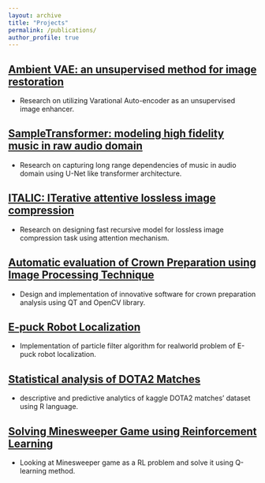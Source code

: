 ```yaml
---
layout: archive
title: "Projects"
permalink: /publications/
author_profile: true
---
```

## [Ambient VAE: an unsupervised method for image restoration](http://google.com)
* Research on utilizing Varational Auto-encoder as an unsupervised image enhancer.

## [SampleTransformer: modeling high fidelity music in raw audio domain](http://google.com)
* Research on capturing long range dependencies of music in audio domain using U-Net like transformer architecture.

## [ITALIC: ITerative attentive lossless image compression](http://google.com)
* Research on designing fast recursive model for lossless image compression task using attention mechanism.

## [Automatic evaluation of Crown Preparation using Image Processing Technique](http://google.com)
* Design and implementation of innovative software for crown preparation analysis using QT and OpenCV library.

## [E-puck Robot Localization](http://google.com)
* Implementation of particle filter algorithm for realworld problem of E-puck robot localization.

## [Statistical analysis of DOTA2 Matches](http://google.com)
* descriptive and predictive analytics of kaggle DOTA2 matches’ dataset using R language.

## [Solving Minesweeper Game using Reinforcement Learning](http://google.com)
* Looking at Minesweeper game as a RL problem and solve it using Q-learning method.


<!-- {% if author.googlescholar %}
  You can also find my articles on <u><a href="{{author.googlescholar}}">my Google Scholar profile</a>.</u>
{% endif %}

{% include base_path %}

{% for post in site.publications reversed %}
  {% include archive-single.html %}
{% endfor %} -->
